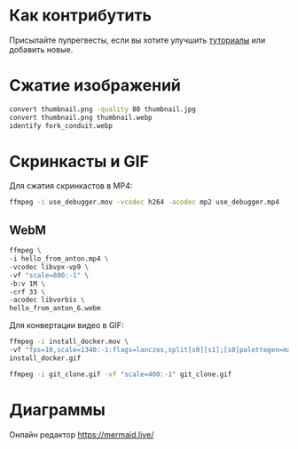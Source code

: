 # Как контрибутить

Присылайте пулрегвесты, если вы хотите улучшить [туториалы](tutorials) или добавить новые.

# Сжатие изображений

```bash
convert thumbnail.png -quality 80 thumbnail.jpg
convert thumbnail.png thumbnail.webp
identify fork_conduit.webp
```

# Скринкасты и GIF

Для сжатия скринкастов в MP4:
```bash
ffmpeg -i use_debugger.mov -vcodec h264 -acodec mp2 use_debugger.mp4
```

## WebM

```bash
ffmpeg \
-i hello_from_anton.mp4 \
-vcodec libvpx-vp9 \
-vf "scale=800:-1" \
-b:v 1M \
-crf 33 \
-acodec libvorbis \
hello_from_anton_6.webm
```

Для конвертации видео в GIF:

```bash
ffmpeg -i install_docker.mov \
-vf "fps=10,scale=1340:-1:flags=lanczos,split[s0][s1];[s0]palettegen=max_colors=16[p];[s1][p]paletteuse=dither=bayer" \
install_docker.gif
```

```bash
ffmpeg -i git_clone.gif -vf "scale=400:-1" git_clone.gif
```

# Диаграммы

Онлайн редактор https://mermaid.live/